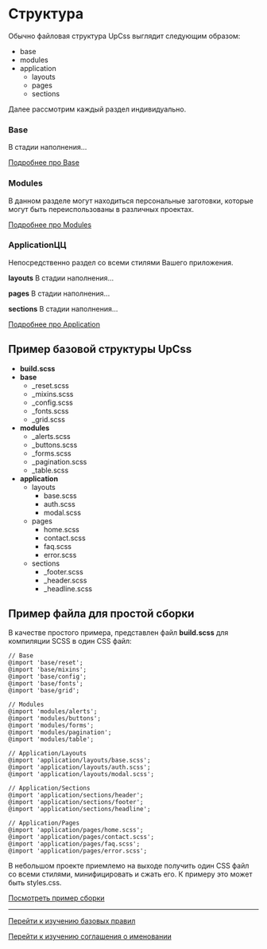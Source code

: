 # Структура

Обычно файловая структура UpCss выглядит следующим образом:

* base
* modules
* application
  * layouts
  * pages
  * sections

Далее рассмотрим каждый раздел индивидуально.

### Base
В стадии наполнения...

[Подробнее про Base](./upCss-base.md)

### Modules
В данном разделе могут находиться персональные заготовки, которые могут быть 
переиспользованы в различных проектах.

[Подробнее про Modules](./upCss-modules.md)

### ApplicationЦЦ
Непосредственно раздел со всеми стилями Вашего приложения.

**layouts**
В стадии наполнения...

**pages**
В стадии наполнения...

**sections**
В стадии наполнения...

[Подробнее про Application](./upCss-application.md)


## Пример базовой структуры UpCss

* **build.scss**
* **base**
    * _reset.scss
    * _mixins.scss
    * _config.scss
    * _fonts.scss
    * _grid.scss
* **modules**
    * _alerts.scss
    * _buttons.scss
    * _forms.scss
    * _pagination.scss
    * _table.scss
* **application**
    * layouts
        * base.scss
        * auth.scss
        * modal.scss
    * pages
        * home.scss
        * contact.scss
        * faq.scss
        * error.scss
    * sections
        * _footer.scss
        * _header.scss
        * _headline.scss
        
        
## Пример файла для простой сборки

В качестве простого примера, представлен файл **build.scss** для компиляции
SCSS в один CSS файл:

```
// Base
@import 'base/reset';
@import 'base/mixins';
@import 'base/config';
@import 'base/fonts';
@import 'base/grid';

// Modules
@import 'modules/alerts';
@import 'modules/buttons';
@import 'modules/forms';
@import 'modules/pagination';
@import 'modules/table';

// Application/Layouts
@import 'application/layouts/base.scss';
@import 'application/layouts/auth.scss';
@import 'application/layouts/modal.scss';

// Application/Sections
@import 'application/sections/header';
@import 'application/sections/footer';
@import 'application/sections/headline';

// Application/Pages
@import 'application/pages/home.scss';
@import 'application/pages/contact.scss';
@import 'application/pages/faq.scss';
@import 'application/pages/error.scss';
```

В небольшом проекте приемлемо на выходе получить один CSS файл 
со всеми стилями, минифицировать и сжать его.
К примеру это может быть styles.css.

[Посмотреть пример сборки](../additionally/build.md)

--------

[Перейти к изучению базовых правил](./base-rules.md)

[Перейти к изучению соглашения о именовании](./naming-convention.md)